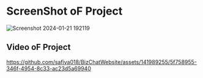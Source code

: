 <h1>ScreenShot oF Project</h1>


![Screenshot 2024-01-21 192119](https://github.com/safiya018/BizChatWebsite/assets/141989255/383b7412-3039-4b12-bda2-e370f7a1bfa6)

<h2>Video oF Project</h2>

https://github.com/safiya018/BizChatWebsite/assets/141989255/5f758955-346f-4954-8c33-ac23d5a69940

